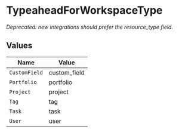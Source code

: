 # TypeaheadForWorkspaceType

*Deprecated: new integrations should prefer the resource_type field.*


## Values

| Name          | Value         |
| ------------- | ------------- |
| `CustomField` | custom_field  |
| `Portfolio`   | portfolio     |
| `Project`     | project       |
| `Tag`         | tag           |
| `Task`        | task          |
| `User`        | user          |